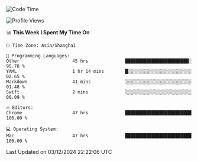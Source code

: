 <!--START_SECTION:waka-->
![Code Time](http://img.shields.io/badge/Code%20Time-3%2C106%20hrs%2038%20mins-blue)

![Profile Views](http://img.shields.io/badge/Profile%20Views-0-blue)

📊 **This Week I Spent My Time On** 

```text
🕑︎ Time Zone: Asia/Shanghai

💬 Programming Languages: 
Other                    45 hrs              ████████████████████████░   95.78 % 
YAML                     1 hr 14 mins        █░░░░░░░░░░░░░░░░░░░░░░░░   02.65 % 
Markdown                 41 mins             ░░░░░░░░░░░░░░░░░░░░░░░░░   01.48 % 
Swift                    2 mins              ░░░░░░░░░░░░░░░░░░░░░░░░░   00.09 % 

🔥 Editors: 
Chrome                   47 hrs              █████████████████████████   100.00 % 

💻 Operating System: 
Mac                      47 hrs              █████████████████████████   100.00 % 
```


 Last Updated on 03/12/2024 22:22:06 UTC
<!--END_SECTION:waka-->